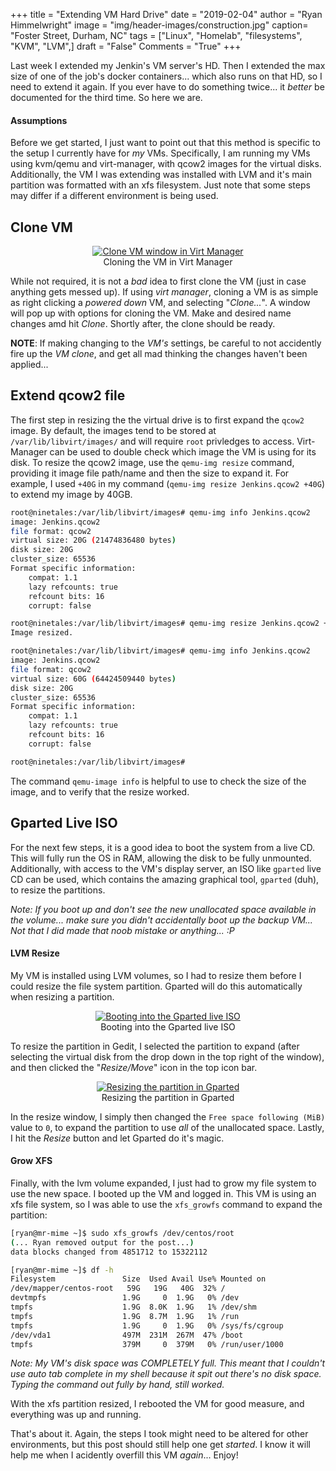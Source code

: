 +++
title  = "Extending VM Hard Drive"
date   = "2019-02-04"
author = "Ryan Himmelwright"
image  = "img/header-images/construction.jpg"
caption= "Foster Street, Durham, NC"
tags   = ["Linux", "Homelab", "filesystems", "KVM", "LVM",]
draft  = "False"
Comments = "True"
+++

Last week I extended my Jenkin's VM server's HD. Then I extended the
max size of one of the job's docker containers... which also runs on
that HD, so I need to extend it again. If you ever have to do
something twice... it *better* be documented for the third time. So
here we are.

<!--more-->

#### Assumptions

Before we get started, I just want to point out that this method is
specific to the setup I currently have for *my* VMs. Specifically, I
am running my VMs using kvm/qemu and virt-manager, with qcow2 images
for the virtual disks. Additionally, the VM I was extending was
installed with LVM and it's main partition was formatted with an xfs
filesystem. Just note that some steps may differ if a different environment
is being used.

## Clone VM

<center>
<a href="../../img/posts/extending-vm-hd/clone-vm.png"><img alt="Clone VM window in Virt Manager" src= "../../img/posts/extending-vm-hd/clone-vm.png" style="max-width: 100%;"/></a>
<div class="caption">Cloning the VM in Virt Manager</div>
</center>

While not required, it is not a *bad* idea to first clone the VM (just
in case anything gets messed up). If using *virt manager*, cloning a
VM is as simple as right clicking a *powered down* VM, and selecting
"*Clone...*". A window will pop up with options for cloning the
VM. Make and desired name changes amd hit *Clone*. Shortly after, the
clone should be ready.

**NOTE**: If making changing to the *VM's* settings, be careful to not accidently
fire up the *VM clone*, and get all mad thinking the changes haven't
been applied...

## Extend qcow2 file

The first step in resizing the the virtual drive is to first expand
the `qcow2` image. By default, the images tend to be stored at
`/var/lib/libvirt/images/` and will require `root` privledges to
access. Virt-Manager can be used to double check which image the VM is
using for its disk. To resize the qcow2 image, use the `qemu-img
resize` command, providing it image file path/name and then the size
to expand it. For example, I used `+40G` in my command (`qemu-img
resize Jenkins.qcow2 +40G`) to extend my image by 40GB.

```bash
root@ninetales:/var/lib/libvirt/images# qemu-img info Jenkins.qcow2
image: Jenkins.qcow2
file format: qcow2
virtual size: 20G (21474836480 bytes)
disk size: 20G
cluster_size: 65536
Format specific information:
    compat: 1.1
    lazy refcounts: true
    refcount bits: 16
    corrupt: false

root@ninetales:/var/lib/libvirt/images# qemu-img resize Jenkins.qcow2 +40G
Image resized.

root@ninetales:/var/lib/libvirt/images# qemu-img info Jenkins.qcow2
image: Jenkins.qcow2
file format: qcow2
virtual size: 60G (64424509440 bytes)
disk size: 20G
cluster_size: 65536
Format specific information:
    compat: 1.1
    lazy refcounts: true
    refcount bits: 16
    corrupt: false

root@ninetales:/var/lib/libvirt/images#
```

The command `qemu-image info` is helpful to use to check the size of
the image, and to verify that the resize worked.

## Gparted Live ISO
For the next few steps, it is a good idea to boot the system from a live CD.
This will fully run the OS in RAM, allowing the disk to be fully unmounted.
Additionally, with access to the VM's display server, an ISO like `gparted`
live CD can be used, which contains the amazing graphical tool, `gparted` (duh),
to resize the partitions.

*Note: If you boot up and don't see the new unallocated space available in the
volume... make sure you didn't accidentally boot up the backup VM... Not that I
did made that noob mistake or anything... :P*

#### LVM Resize

My VM is installed using LVM volumes, so I had to resize them
before I could resize the file system partition. Gparted will do this
automatically when resizing a partition.


<center>
<a href="../../img/posts/extending-vm-hd/gparted-live-iso.png"><img alt="Booting into the Gparted live ISO" src= "../../img/posts/extending-vm-hd/gparted-live-iso.png" style="max-width: 100%;"/></a>
<div class="caption">Booting into the Gparted live ISO</div>
</center>

To resize the partition in Gedit, I selected the partition to expand (after
selecting the virtual disk from the drop down in the top right of the window),
and then clicked the "*Resize/Move*" icon in the top icon bar.

<center>
<a href="../../img/posts/extending-vm-hd/gparted-resize.png"><img alt="Resizing the partition in Gparted" src= "../../img/posts/extending-vm-hd/gparted-resize.png" style="max-width: 100%;"/></a>
<div class="caption">Resizing the partition in Gparted</div>
</center>

In the resize window, I simply then changed the `Free space following (MiB)`
value to `0`, to expand the partition to use *all* of the unallocated space.
Lastly, I hit the *Resize* button and let Gparted do it's magic.

#### Grow XFS

Finally, with the lvm volume expanded, I just had to grow my file system to use
the new space. I booted up the VM and logged in. This VM is using an xfs file
system, so I was able to use the `xfs_growfs` command to expand the partition:


```bash
[ryan@mr-mime ~]$ sudo xfs_growfs /dev/centos/root
(... Ryan removed output for the post...)
data blocks changed from 4851712 to 15322112

[ryan@mr-mime ~]$ df -h
Filesystem               Size  Used Avail Use% Mounted on
/dev/mapper/centos-root   59G   19G   40G  32% /
devtmpfs                 1.9G     0  1.9G   0% /dev
tmpfs                    1.9G  8.0K  1.9G   1% /dev/shm
tmpfs                    1.9G  8.7M  1.9G   1% /run
tmpfs                    1.9G     0  1.9G   0% /sys/fs/cgroup
/dev/vda1                497M  231M  267M  47% /boot
tmpfs                    379M     0  379M   0% /run/user/1000
```

*Note: My VM's disk space was COMPLETELY full. This meant that I couldn't use auto
tab complete in my shell because it spit out there's no disk space. Typing the
command out fully by hand, still worked.*

With the xfs partition resized, I rebooted the VM for good measure, and
everything was up and running.

That's about it. Again, the steps I took might need to be altered for other
environments, but this post should still help one get *started*. I know it will
help me when I acidently overfill this VM *again*... Enjoy!
